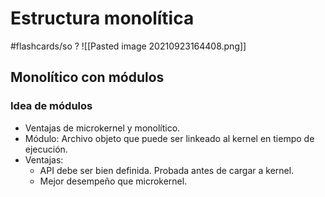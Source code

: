 # Estructura monolítica
#flashcards/so 
?
![[Pasted image 20210923164408.png]]
<!--SR:!2021-11-10,2,230-->

## Monolítico con módulos
### Idea de módulos
- Ventajas de microkernel y monolítico.
- Módulo: Archivo objeto que puede ser linkeado al kernel en tiempo de ejecución.
- Ventajas:
	- API debe ser bien definida. Probada antes de cargar a kernel.
	- Mejor desempeño que microkernel.